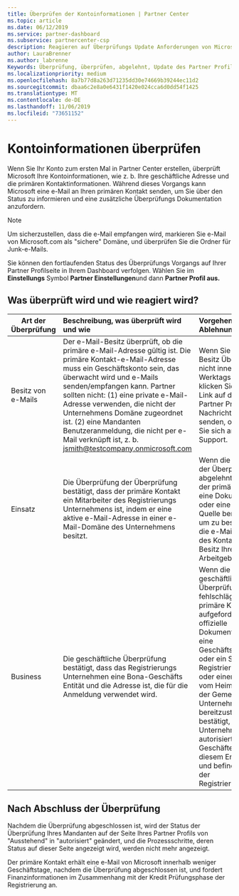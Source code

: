 ```yaml
---
title: Überprüfen der Kontoinformationen | Partner Center
ms.topic: article
ms.date: 06/12/2019
ms.service: partner-dashboard
ms.subservice: partnercenter-csp
description: Reagieren auf Überprüfungs Update Anforderungen von Microsoft
author: LauraBrenner
ms.author: labrenne
Keywords: Überprüfung, überprüfen, abgelehnt, Update des Partner Profils
ms.localizationpriority: medium
ms.openlocfilehash: 8a7b77d8a263d71235dd30e74669b39244ec11d2
ms.sourcegitcommit: dbaa6c2e8a0e6431f1420e024cca6d0dd54f1425
ms.translationtype: MT
ms.contentlocale: de-DE
ms.lasthandoff: 11/06/2019
ms.locfileid: "73651152"
---
```

# <a name="verify-your-account-information"></a>Kontoinformationen überprüfen

Wenn Sie Ihr Konto zum ersten Mal in Partner Center erstellen, überprüft Microsoft Ihre Kontoinformationen, wie z. b. Ihre geschäftliche Adresse und die primären Kontaktinformationen. Während dieses Vorgangs kann Microsoft eine e-Mail an Ihren primären Kontakt senden, um Sie über den Status zu informieren und eine zusätzliche Überprüfungs Dokumentation anzufordern. 

>[!Note]
>Um sicherzustellen, dass die e-Mail empfangen wird, markieren Sie e-Mail von Microsoft.com als "sichere" Domäne, und überprüfen Sie die Ordner für Junk-e-Mails.

Sie können den fortlaufenden Status des Überprüfungs Vorgangs auf Ihrer Partner Profilseite in Ihrem Dashboard verfolgen. Wählen Sie im **Einstellungs** Symbol **Partner Einstellungen**und dann **Partner Profil aus.**

## <a name="what-is-verified-and-how-to-respond"></a>Was überprüft wird und wie reagiert wird?

|**Art der Überprüfung**   |**Beschreibung, was überprüft wird und wie**   |**Vorgehensweisen bei Ablehnung**   |
|----------------------------|:-----------------------------------|:--------------------------------------|
|Besitz von e-Mails   |Der e-Mail-Besitz überprüft, ob die primäre e-Mail-Adresse gültig ist.  Die primäre Kontakt-e-Mail-Adresse muss ein Geschäftskonto sein, das überwacht wird und e-Mails senden/empfangen kann.  Partner sollten nicht: (1) eine private e-Mail-Adresse verwenden, die nicht der Unternehmens Domäne zugeordnet ist. (2) eine Mandanten Benutzeranmeldung, die nicht per e-Mail verknüpft ist, z. b. jsmith@testcompany.onmicrosoft.com   |Wenn Sie die e-Mail-Besitz Überprüfung nicht innerhalb eines Werktags erhalten, klicken Sie auf den Link auf der Seite Partner Profil, um die Nachricht erneut zu senden, oder wenden Sie sich an den Support.|
|Einsatz |Die Überprüfung der Überprüfung bestätigt, dass der primäre Kontakt ein Mitarbeiter des Registrierungs Unternehmens ist, indem er eine aktive e-Mail-Adresse in einer e-Mail-Domäne des Unternehmens besitzt.|Wenn die Überprüfung der Überprüfung abgelehnt wird, kann der primäre Kontakt eine Dokumentation oder eine Online Quelle bereitstellen, um zu bestätigen, dass die e-Mail-Domäne des Kontakts dem Besitz Ihres Arbeitgebers ist|
|Business   |Die geschäftliche Überprüfung bestätigt, dass das Registrierungs Unternehmen eine Bona-Geschäfts Entität und die Adresse ist, die für die Anmeldung verwendet wird.|Wenn die geschäftliche Überprüfung fehlschlägt, wird der primäre Kontakt aufgefordert, eine offizielle Dokumentation (z. b. eine Geschäftsregistrierung oder ein Steuer Registrierungszertifikat oder einen Empfang) vom Heim Land oder der Gemeinde des Unternehmens bereitzustellen, die bestätigt, dass das Unternehmen autorisiert für Geschäfte unter diesem Entitäts Namen und befindet sich an der Registrierungsadresse.|

## <a name="when-verification-concludes"></a>Nach Abschluss der Überprüfung

Nachdem die Überprüfung abgeschlossen ist, wird der Status der Überprüfung Ihres Mandanten auf der Seite Ihres Partner Profils von "Ausstehend" in "autorisiert" geändert, und die Prozessschritte, deren Status auf dieser Seite angezeigt wird, werden nicht mehr angezeigt.

Der primäre Kontakt erhält eine e-Mail von Microsoft innerhalb weniger Geschäftstage, nachdem die Überprüfung abgeschlossen ist, und fordert Finanzinformationen im Zusammenhang mit der Kredit Prüfungsphase der Registrierung an.
